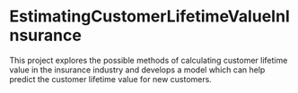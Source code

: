 # EstimatingCustomerLifetimeValueInInsurance
This project explores the possible methods of calculating customer lifetime value in the insurance industry and develops a model which can help predict the customer lifetime value for new customers.
